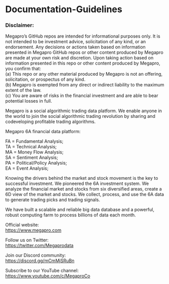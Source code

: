 # Documentation-Guidelines   

### Disclaimer: 
Megapro’s GitHub repos are intended for informational purposes only. It is not intended to be investment advice, solicitation of any kind, or an endorsement. Any decisions or actions taken based on information presented in Megapro GitHub repos or other content produced by Megapro are made at your own risk and discretion. Upon taking action based on information presented in this repo or other content produced by Megapro, you confirm that:  
(a) This repo or any other material produced by Megapro is not an offering, solicitation, or prospectus of any kind.     
(b) Megapro is exempted from any direct or indirect liability to the maximum extent of the law.     
(c) You are aware of risks in the financial investment and are able to bear potential losses in full. 

Megapro is a social algorithmic trading data platform. We enable anyone in the world to join the social algorithmic trading revolution by sharing and codeveloping profitable trading algorithms.

Megapro 6A financial data platform:

FA = Fundamental Analysis;  
TA = Technical Analysis;  
MA = Money Flow Analysis;  
SA = Sentiment Analysis;  
PA = Political/Policy Analysis;  
EA = Event Analysis;  

Knowing the drivers behind the market and stock movement is the key to successful investment. We pioneered the 6A investment system. We analyze the financial market and stocks from six diversified areas, create a 6D view of the market and stocks. We collect, process, and use the 6A data to generate trading picks and trading signals.

We have built a scalable and reliable big data database and a powerful, robust computing farm to process billions of data each month.

Official website:  
https://www.megapro.com

Follow us on Twitter:  
https://twitter.com/Megaprodata

Join our Discord community:  
https://discord.gg/mCmMjSRuBn

Subscribe to our YouTube channel:  
https://www.youtube.com/c/MegaproCo
